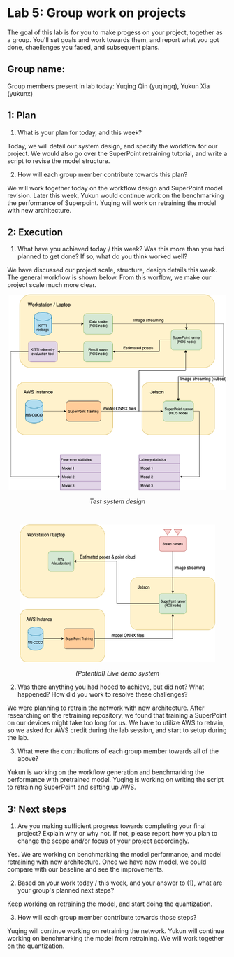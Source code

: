 Lab 5: Group work on projects
===
The goal of this lab is for you to make progess on your project, together as a group. You'll set goals and work towards them, and report what you got done, chaellenges you faced, and subsequent plans.

Group name:
---
Group members present in lab today: Yuqing Qin (yuqingq), Yukun Xia (yukunx)

1: Plan
----
1. What is your plan for today, and this week? 

Today, we will detail our system design, and specify the workflow for our project. We would also go over the SuperPoint retraining tutorial, and write a script to revise the model structure. 

2. How will each group member contribute towards this plan?

We will work together today on the workflow design and SuperPoint model revision. Later this week, Yukun would continue work on the benchmarking the performance of Superpoint. Yuqing will work on retraining the model with new architecture.

2: Execution
----
1. What have you achieved today / this week? Was this more than you had planned to get done? If so, what do you think worked well?

We have discussed our project scale, structure, design details this week. The general workflow is shown below. From this worflow, we make our project scale much more clear. 

<p align="center">
  <img width="499" height="447" src="Framework_Tests_combined.png" >
</p>
<p align="center">
  <em>Test system design</em>
</p>

&nbsp;

<p align="center">
  <img width="447" height="314" src="Framework_Live_demo_with_Jetson.png" >
</p>
<p align="center">
  <em>(Potential) Live demo system</em>
</p>



2. Was there anything you had hoped to achieve, but did not? What happened? How did you work to resolve these challenges?

We were planning to retrain the network with new architecture. After researching on the retraining repository, we found that training a SuperPoint on our devices  might take too long for us. We have to utilize AWS to retrain, so we asked for AWS credit during the lab session, and start to setup during the lab.

3. What were the contributions of each group member towards all of the above?

Yukun is working on the workflow generation and benchmarking the performance with pretrained model.
Yuqing is working on writing the script to retraining SuperPoint and setting up AWS.

3: Next steps
----
1. Are you making sufficient progress towards completing your final project? Explain why or why not. If not, please report how you plan to change the scope and/or focus of your project accordingly.

Yes. We are working on benchmarking the model performance, and model retraining with new architecture. Once we have new model, we could compare with our baseline and see the improvements.

2. Based on your work today / this week, and your answer to (1), what are your group's planned next steps?

Keep working on retraining the model, and start doing the quantization.

3. How will each group member contribute towards those steps? 

Yuqing will continue working on retraining the network.
Yukun will continue working on benchmarking the model from retraining.
We will work together on the quantization.
